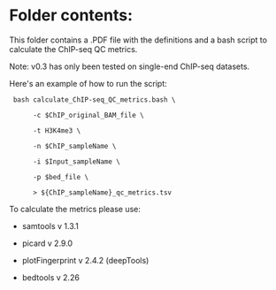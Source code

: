# Folder contents:

This folder contains a .PDF file with the definitions and a bash script to calculate the ChIP-seq QC metrics.

Note: v0.3 has only been tested on single-end ChIP-seq datasets. 

Here's an example of how to run the script:


     bash calculate_ChIP-seq_QC_metrics.bash \

          -c $ChIP_original_BAM_file \

          -t H3K4me3 \
     
          -n $ChIP_sampleName \
     
          -i $Input_sampleName \
     
          -p $bed_file \
     
          > ${ChIP_sampleName}_qc_metrics.tsv

To calculate the metrics please use:

- samtools v 1.3.1

- picard v 2.9.0

- plotFingerprint v 2.4.2 (deepTools)

- bedtools v 2.26
